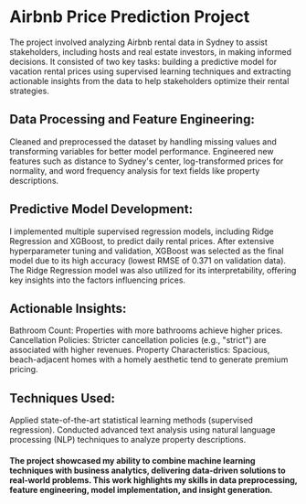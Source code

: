 # Airbnb Price Prediction Project
The project involved analyzing Airbnb rental data in Sydney to assist stakeholders, including hosts and real estate investors, in making informed decisions. It consisted of two key tasks: building a predictive model for vacation rental prices using supervised learning techniques and extracting actionable insights from the data to help stakeholders optimize their rental strategies.

## Data Processing and Feature Engineering:

Cleaned and preprocessed the dataset by handling missing values and transforming variables for better model performance.
Engineered new features such as distance to Sydney's center, log-transformed prices for normality, and word frequency analysis for text fields like property descriptions.

## Predictive Model Development:
I implemented multiple supervised regression models, including Ridge Regression and XGBoost, to predict daily rental prices. After extensive hyperparameter tuning and validation, XGBoost was selected as the final model due to its high accuracy (lowest RMSE of 0.371 on validation data). The Ridge Regression model was also utilized for its interpretability, offering key insights into the factors influencing prices.


## Actionable Insights:
Bathroom Count: Properties with more bathrooms achieve higher prices.
Cancellation Policies: Stricter cancellation policies (e.g., "strict") are associated with higher revenues.
Property Characteristics: Spacious, beach-adjacent homes with a homely aesthetic tend to generate premium pricing.

## Techniques Used:
Applied state-of-the-art statistical learning methods (supervised regression).
Conducted advanced text analysis using natural language processing (NLP) techniques to analyze property descriptions.

#### The project showcased my ability to combine machine learning techniques with business analytics, delivering data-driven solutions to real-world problems. This work highlights my skills in data preprocessing, feature engineering, model implementation, and insight generation.


